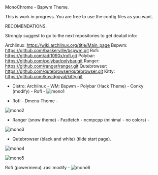MonoChrome - Bspwm Theme.

This is work in progress.
You are free to use the config files as you want.

RECOMENDATIONS.

Strongly suggest to go to the next repositories to get deatail info:

Archlinux: https://wiki.archlinux.org/title/Main_page
Bspwm: https://github.com/baskerville/bspwm.git
Rofi: https://github.com/adi1090x/rofi.git
Polybar: https://github.com/polybar/polybar.git
Ranger: https://github.com/ranger/ranger.git
Qutebrowser: https://github.com/qutebrowser/qutebrowser.git
Kitty: https://github.com/kovidgoyal/kitty.git





- Distro: Archlinux - WM: Bspwm - Polybar (Hack Theme) - Conky (modify) - Rofi -
![mono1](https://github.com/user-attachments/assets/98a38330-05fc-4925-92f7-92d15b91fb5b)

- Rofi - Dmenu Theme - 

![mono2](https://github.com/user-attachments/assets/b97f97ef-d577-4ad5-baec-8a53bd21a2a5)

- Ranger (snow theme) - Fastfetch - ncmpcpp (minimal - no colors) -

![mono3](https://github.com/user-attachments/assets/ea7ea114-15db-4aa7-bf09-ec03ec29ee18)

- Qutebrowser (black and white) (tilde start page). 

![mono4](https://github.com/user-attachments/assets/f7320da1-36b6-440f-908e-dcaaf73954d0)

![mono5](https://github.com/user-attachments/assets/3ddd2b1d-d089-4fce-a13f-eb981e0c7aad)

Rofi (powermenu) .rasi modify -
![mono6](https://github.com/user-attachments/assets/3a43a73c-f1e9-4f22-9739-bcdd9d1e8271)
